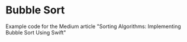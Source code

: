 # Bubble Sort

Example code for the Medium article "Sorting Algorithms: Implementing Bubble Sort Using Swift"

